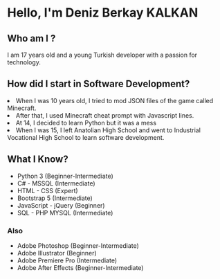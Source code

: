 <h1>Hello, I'm Deniz Berkay KALKAN</h1>
<h2>Who am I ?</h2>
<p>I am 17 years old and a young Turkish developer with a passion for technology.</p>

<h2>How did I start in Software Development?</h2>
<ul">
  <li>When I was 10 years old, I tried to mod JSON files of the game called Minecraft. </li>
  <li>After that, I used Minecraft cheat prompt with Javascript lines.</li>
  <li>At 14, I decided to learn Python but it was a mess</li>
  <li>When I was 15, I left Anatolian High School and went to Industrial Vocational High School to learn software development.</li>
</ul>

<h2>What I Know?</h2>
<ul>
  <li>Python 3 (Beginner-Intermediate)</li>
  <li>C# - MSSQL (Intermediate)</li>
  <li>HTML - CSS (Expert)</li>
  <li>Bootstrap 5 (Intermediate)</li>
  <li>JavaScript - jQuery (Beginner)</li>
  <li>SQL - PHP MYSQL (Intermediate)</li>
</ul>
<h3>Also</h3>
<ul>
  <li>Adobe Photoshop (Beginner-Intermediate)</li>
  <li>Adobe Illustrator (Beginner)</li>
  <li>Adobe Premiere Pro (Intermediate)</li>
  <li>Adobe After Effects (Beginner-Intermediate)</li>
</ul>
